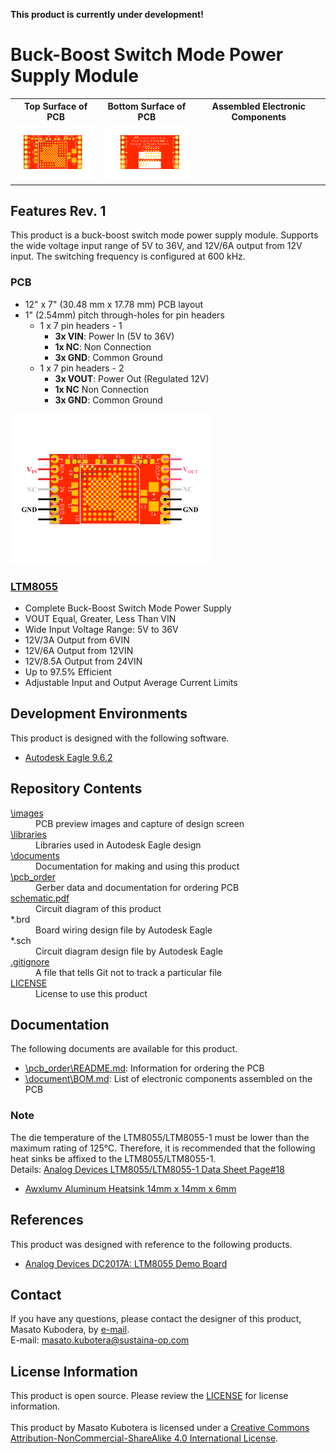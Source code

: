 <html lang="en">

<head>
	<meta charset="uft-8">
	<meta name="author" content="Masato Kubotera">
    <meta name="description" content="">
</head>

<body>
    <p><strong>This product is currently under development!</strong></p>
	<h1>Buck-Boost Switch Mode Power Supply Module</h1>
        <p>
            <table>
                <tr>
                    <th>Top Surface of PCB</th>
                    <th>Bottom Surface of PCB</th>
                    <th>Assembled Electronic Components</th>
                </tr>
                <tr>
                    <td><img src="./images/brd_top.png" width="160px"></td>
                    <td><img src="./images/brd_bottom.png" width="160px"></td>
                    <td><img src="" width="160px"></td>
                </tr>
            </table>
        </p>
	<h2>Features Rev. 1</h2>
        <p>
            This product is a buck-boost switch mode power supply module. Supports the wide voltage input range of 5V to 36V, and 12V/6A output from 12V input. The switching frequency is configured at 600 kHz.
        </p>
    <h3>PCB</h3>
        <p>
            <ul>
                <li>12" x 7" (30.48 mm x 17.78 mm) PCB layout</li>
                <li>1" (2.54mm) pitch through-holes for pin headers
                    <ul>
                        <li>1 x 7 pin headers - 1
                            <ul>
                                <li><strong>3x VIN</strong>: Power In (5V to 36V)</li>
                                <li><strong>1x NC</strong>: Non Connection</li>
                                <li><strong>3x GND</strong>: Common Ground</li>
                            </ul>
                        </li>
                        <li>1 x 7 pin headers - 2
                            <ul>
                                <li><strong>3x VOUT</strong>: Power Out (Regulated 12V)</li>
                                <li><strong>1x NC</strong> Non Connection</li>
                                <li><strong>3x GND</strong>: Common Ground</li>
                            </ul>
                        </li> 
                    </ul>
                </li>
            </ul>
            <img src="/images/pinout.png" width="320px">
        </p>
    <h3><a href="https://www.analog.com/en/products/ltm8055.html">LTM8055</a></h3>
        <p>
            <ul>
                <li>Complete Buck-Boost Switch Mode Power Supply</li>
                <li>VOUT Equal, Greater, Less Than VIN</li>
                <li>Wide Input Voltage Range: 5V to 36V</li>
                <li>12V/3A Output from 6VIN</li>
                <li>12V/6A Output from 12VIN</li>
                <li>12V/8.5A Output from 24VIN</li>
                <li>Up to 97.5% Efficient</li>
                <li>Adjustable Input and Output Average Current Limits</li>
            </ul>
        <p>
	<h2>Development Environments</h2>
    <p>
        This product is designed with the following software.
            <ul>
                <li><a href="https://www.autodesk.com/products/eagle/overview">Autodesk Eagle 9.6.2</a></li>
            </ul>
    </p>
    <h2>Repository Contents</h2>
        <p>
            <dl>
                <dt><a href="/images">\images</a></dt>
                <dd>PCB preview images and capture of design screen</dd>
                <dt><a href="/libraries">\libraries</a></dt>
                <dd>Libraries used in Autodesk Eagle design</dd>
                <dt><a href="/documents">\documents</a> </dt>
                <dd>Documentation for making and using this product</dd>
                <dt><a href="/pcb_order">\pcb_order</a> </dt>
                <dd>Gerber data and documentation for ordering PCB</dd>
                <dt><a href="/schematic.pdf">schematic.pdf</a></dt>
                <dd>Circuit diagram of this product</dd>
                <dt>*.brd</dt>
                <dd>Board wiring design file by Autodesk Eagle</dd>
                <dt>*.sch</dt>
                <dd>Circuit diagram design file by Autodesk Eagle</dd>
                <dt><a href="/.gitignore">.gitignore</a></dt>
                <dd>A file that tells Git not to track a particular file</dd>            <dt><a href="/LICENSE">LICENSE</a></dt>
                <dd>License to use this product</dd>
            </dl>
        </p>
    <h2>Documentation</h2>
        <p>
            The following documents are available for this product.
            <ul>
                <li><a href="/pcb_order/README.md">\pcb_order\README.md</a>: Information for ordering the PCB</li>
                <li><a href="/documents/BOM.md">\document\BOM.md</a>: List of electronic components assembled on the PCB</li>
            </ul>
        </p>
    <h3>Note</h3>
        <p>
            The die temperature of the LTM8055/LTM8055-1 must be lower than the maximum rating of 125°C. Therefore, it is recommended that the following heat sinks be affixed to the LTM8055/LTM8055-1.<br>
            Details: <a href="https://www.analog.com/media/en/technical-documentation/data-sheets/LTM8055-8055-1.pdf#page=18">Analog Devices LTM8055/LTM8055-1 Data Sheet Page#18</a>
            <ul>
                <li><a href="https://amzn.asia/d/5Kmnowi">Awxlumv Aluminum Heatsink 14mm x 14mm x 6mm</a></li>
            </ul>
        </p>
    <h2>References</h2>
        <p>
            This product was designed with reference to the following products.
            <ul>
                <li><a href="https://www.analog.com/jp/design-center/evaluation-hardware-and-software/evaluation-boards-kits/dc2017a.html">Analog Devices DC2017A: LTM8055 Demo Board</a></li>
            </ul>
        </p>
    <h2>Contact</h2>
        <p>
            If you have any questions, please contact the designer of this product, Masato Kubodera, by <a href="mailto:masatokubotera06@yahoo.co.jp">e-mail</a>.<br>
            E-mail: <a href="mailto:masatokubotera06@yahoo.co.jp">masato.kubotera@sustaina-op.com </a>
        </p>
    <h2>License Information</h2>
        <p>
            This product is open source. Please review the <a href="/LICENSE">LICENSE</a> for license information.<br>
            <br>
            This product by Masato Kubotera is licensed under a <a href="http://creativecommons.org/licenses/by-nc-sa/4.0/">Creative Commons Attribution-NonCommercial-ShareAlike 4.0 International License</a>.
        </p>
</body>
</html>

